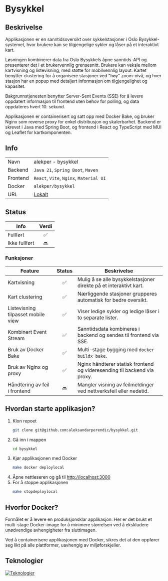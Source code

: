 # Bysykkel

## Beskrivelse
Applikasjonen er en sanntidsoversikt over sykkelstasjoner i Oslo Bysykkel-systemet, hvor brukere kan se tilgjengelige sykler og låser på et interaktivt kart.

Løsningen kombinerer data fra Oslo Bysykkels åpne sanntids-API og presenterer det i et brukervennlig grensesnitt. Brukere kan veksle mellom kartvisning og listevisning, med støtte for mobilvennlig layout. Kartet benytter clustering for å organisere stasjoner ved "høy" zoom-nivå, og hver stasjon har en popup med detaljert informasjon om tilgjengelighet og kapasitet.

Bakgrunnstjenesten benytter Server-Sent Events (SSE) for å levere oppdatert informasjon til frontend uten behov for polling, og data oppdateres hvert 10. sekund.

Applikasjonen er containerisert og satt opp med Docker Bake, og bruker Nginx som reverse proxy for enkel distribusjon og skalerbarhet. Backend er skrevet i Java med Spring Boot, og frontend i React og TypeScript med MUI og Leaflet for kartkomponenten.

## Info
|          |                                         |
|----------|-----------------------------------------|
| Navn     | alekper - bysykkel                      |
| Backend  | `Java 21`, `Spring Boot`, `Maven`       |
| Frontend | `React`, `Vite`, `Nginx`, `Material UI` |
| Docker   | `alekper/bysykkel`                      |
| URL      | [Lokalt](http://localhost:3000)         |

## Status
| Info          | Verdi |
|---------------|:-----:|
| Fullført      |   ✅   |
| Ikke fullført |  🔜   |

### Funksjoner
| Feature                            | Status | Beskrivelse                                                              |
|------------------------------------|:------:|--------------------------------------------------------------------------|
| Kartvisning                        |   ✅    | Mulig å se alle bysykkelstasjoner direkte på et interaktivt kart.        |
| Kart clustering                    |   ✅    | Nærliggende stasjoner grupperes automatisk for bedre oversikt.           |
| Listevisning tilpasset mobile view |   ✅    | Viser ledige sykler og ledige låser i to separate lister.                |
| Kombinert Event Stream             |   ✅    | Sanntidsdata kombineres i backend og sendes til frontend via SSE.        |
| Bruk av Docker Bake                |   ✅    | Multi-stage bygging med `docker buildx bake`.                            |
| Bruk av Nginx og proxy             |   ✅    | Nginx håndterer statisk frontend og videresending til backend via proxy. |
| Håndtering av feil i frontend      |   🔜   | Mangler visning av feilmeldinger ved nettverksfeil eller nedetid.        |


## Hvordan starte applikasjon?

1. Klon repoet
    ```zsh
    git clone git@github.com:aleksandarperendic/bysykkel.git
    ```
2. Gå inn i mappen
    ```zsh
    cd bysykkel
    ```
3. Kjør applikasjonen med Docker
    ```zsh
    make docker deploylocal
    ```
4. Åpne nettleseren og gå til [http://localhost:3000](http://localhost:3000)
5. For å stoppe applikasjonen
    ```zsh
    make stopdeploylocal
    ```

## Hvorfor Docker?
Formålet er å levere en produksjonsklar applikasjon. Her er det brukt et multi-stage Docker-image for å minimere størrelsen ved å ekskludere unødvendige avhengigheter fra sluttimagen.

Ved å containerisere applikasjonen med Docker, sikres det at den oppfører seg likt på alle plattformer, uavhengig av miljøforskjeller.

## Teknologier
[![Teknologier](https://skillicons.dev/icons?i=java,spring,maven,vite,react,ts,nodejs,nginx,docker&theme=light)]()

